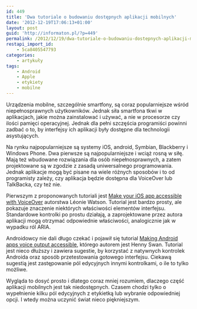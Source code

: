 ```yaml
---
id: 449
title: 'Dwa tutoriale o budowaniu dostępnych aplikacji mobilnych'
date: '2012-12-19T17:06:13+01:00'
layout: post
guid: 'http://informaton.pl/?p=449'
permalink: /2012/12/19/dwa-tutoriale-o-budowaniu-dostepnych-aplikacji-mobilnych/
restapi_import_id:
    - 5ca8405547793
categories:
    - artykuły
tags:
    - Android
    - Apple
    - etykiety
    - mobilne
---
```


Urządzenia mobilne, szczególnie smartfony, są coraz popularniejsze wśród niepełnosprawnych użytkowników. Jednak siła smartfona tkwi w aplikacjach, jakie można zainstalować i używać, a nie w procesorze czy ilości pamięci operacyjnej. Jednak dla pełni szczęścia programiści powinni zadbać o to, by interfejsy ich aplikacji były dostępne dla technologii asystujących.

Na rynku najpopularniejsze są systemy iOS, android, Symbian, Blackberry i Windows Phone. Dwa pierwsze są najpopularniejsze i wciąż rosną w siłę. Mają też wbudowane rozwiązania dla osób niepełnosprawnych, a zatem projektowane są w zgodzie z zasadą uniwersalnego programowania. Jednak aplikacje mogą być pisane na wiele różnych sposobów i to od programisty zależy, czy aplikacja będzie dostępna dla VoiceOver lub TalkBacka, czy też nie.

Pierwszym z proponowanych tutoriali jest [Make your iOS app accessible with VoiceOver](http://www.netmagazine.com/features/make-your-ios-app-accessible-voiceover) autorstwa Léonie Watson. Tutorial jest bardzo prosty, ale pokazuje znaczenie niektórych właściwości elementów interfejsu. Standardowe kontrolki po prostu działają, a zaprojektowane przez autora aplikacji mogą otrzymać odpowiednie właściwości, analogicznie jak w wypadku ról ARIA.

Androidowcy nie dali długo czekać i pojawił się tutorial [Making Android apps voice output accessible](http://www.netmagazine.com/tutorials/making-android-apps-voice-output-accessible), którego autorem jest Henny Swan. Tutorial jest nieco dłuższy i zawiera sugestie, by korzystać z natywnych kontrolek Androida oraz sposób przetestowania gotowego interfejsu. Ciekawą sugestią jest zastępowanie pól edycyjnych innymi kontrolkami, o ile to tylko możliwe.

Wygląda to dosyć prosto i dlatego coraz mniej rozumiem, dlaczego część aplikacji mobilnych jest tak niedostępnych. Czasem chodzi tylko o wypełnienie kilku pól edycyjnych z etykietką lub wybranie odpowiedniej opcji. I wtedy można uczynić świat nieco piękniejszym.